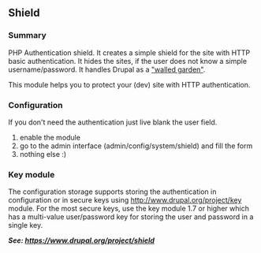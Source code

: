Shield
------

### Summary

PHP Authentication shield. It creates a simple shield for the site with HTTP
basic authentication. It hides the sites, if the user does not know a simple
username/password. It handles Drupal as a
["walled garden"](http://en.wikipedia.org/wiki/Walled_garden_%28technology%29).

This module helps you to protect your (dev) site with HTTP authentication.

### Configuration

If you don't need the authentication just live blank the user field.

1. enable the module
2. go to the admin interface (admin/config/system/shield) and fill the form
3. nothing else :)

### Key module

The configuration storage supports storing the authentication in configuration
or in secure keys using http://www.drupal.org/project/key module. For the most
secure keys, use the key module 1.7 or higher which has a multi-value
user/password key for storing the user and password in a single key.

***See: <https://www.drupal.org/project/shield>***
